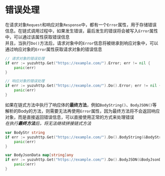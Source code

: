 # 错误处理
在请求对象`Request`和响应对象`Response`中，都有一个`Error`属性，用于存储错误信息。在链式调用过程中，如果发生错误，最后发生的错误将会被写入`Error`属性中，可以通过该属性获取错误信息  
并且，当执行`Do()`方法后，请求对象中的`Error`信息将被继承到响应对象中，可以通过响应对象的`Error`属性获取请求对象的错误信息
```go
// 请求对象的错误处理
if err := yuzuhttp.Get("https://example.com/").Error; err != nil {
    panic(err)
}

// 响应对象的错误处理
if err := yuzuhttp.Get("https://example.com/").Do().Error; err != nil {
    panic(err)
}
```

如果在链式方法中执行了响应体的**最终方法**，例如`BodyString()`、`BodyJSON()`等解析的Body的方法，则需要无法再使用`Error`属性，因为最终方法将不会返回响应对象，而是直接返回错误信息，可以直接使用正常的方式来处理错误  
*在执行**最终方法**后，将无法继续拼接链式方法*
```go
var BodyStr string
if err := yuzuhttp.Get("https://example.com/").Do().BodyString(&BodyStr); err != nil {
    panic(err)
}

var BodyJsonData map[string]any
if err := yuzuhttp.Get("https://example.com/").Do().BodyJSON(&BodyJsonData); err != nil {
    panic(err)
}
```